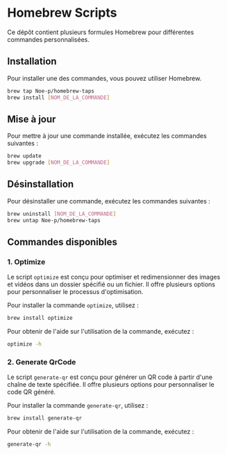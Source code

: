 # Homebrew Scripts

Ce dépôt contient plusieurs formules Homebrew pour différentes commandes personnalisées.

## Installation

Pour installer une des commandes, vous pouvez utiliser Homebrew.

```sh
brew tap Noe-p/homebrew-taps
brew install [NOM_DE_LA_COMMANDE]
```

## Mise à jour

Pour mettre à jour une commande installée, exécutez les commandes suivantes :

```sh
brew update
brew upgrade [NOM_DE_LA_COMMANDE]
```

## Désinstallation

Pour désinstaller une commande, exécutez les commandes suivantes :

```sh
brew uninstall [NOM_DE_LA_COMMANDE]
brew untap Noe-p/homebrew-taps
```

## Commandes disponibles

### 1. Optimize

Le script `optimize` est conçu pour optimiser et redimensionner des images et vidéos dans un dossier spécifié ou un fichier. Il offre plusieurs options pour personnaliser le processus d'optimisation.

Pour installer la commande `optimize`, utilisez :

```sh
brew install optimize
```

Pour obtenir de l'aide sur l'utilisation de la commande, exécutez :

```sh
optimize -h
```

### 2. Generate QrCode

Le script `generate-qr` est conçu pour générer un QR code à partir d'une chaîne de texte spécifiée. Il offre plusieurs options pour personnaliser le code QR généré.

Pour installer la commande `generate-qr`, utilisez :

```sh
brew install generate-qr
```

Pour obtenir de l'aide sur l'utilisation de la commande, exécutez :

```sh
generate-qr -h
```
